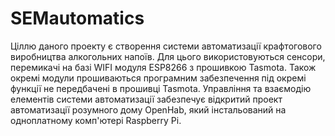 # SEMautomatics
Ціллю даного проекту є створення системи автоматизації крафтогового виробництва алкогольних напоїв. Для цього використовуються сенсори, перемикачі на базі WIFI модуля ESP8266 з прошивкою Tasmota.
Також окремі модули прошиваються програмним забезпечення під окремі функції не передбачені в прошивці Tasmota. Управління та взаємодію елементів системи автоматизації забезпечує відкритий 
проект автоматизації розумного дому OpenHab, який інстальований на одноплатному комп'ютері Raspberry Pi.

